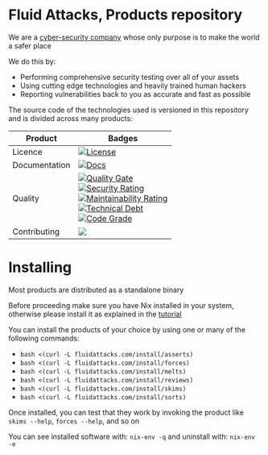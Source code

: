 # Fluid Attacks, Products repository

We are a [cyber-security company](https://fluidattacks.com) whose only purpose is
to make the world a safer place

We do this by:
- Performing comprehensive security testing over all of your assets
- Using cutting edge technologies and heavily trained human hackers
- Reporting vulnerabilities back to you as accurate and fast as possible

The source code of the technologies used is versioned in this repository
and is divided across many products:

| Product | Badges |
|---------|-|
| Licence | [![License](https://img.shields.io/pypi/l/forces)](../LICENSE) |
| Documentation | [![Docs](https://img.shields.io/badge/Docs-grey)](https://doc.fluidattacks.com/) |
| Quality | [![Quality Gate](https://sonarcloud.io/api/project_badges/measure?project=fluidattacks_product&metric=alert_status)](https://sonarcloud.io/dashboard?id=fluidattacks_product)<br> [![Security Rating](https://sonarcloud.io/api/project_badges/measure?project=fluidattacks_product&metric=security_rating)](https://sonarcloud.io/dashboard?id=fluidattacks_product)<br>[![Maintainability Rating](https://sonarcloud.io/api/project_badges/measure?project=fluidattacks_product&metric=sqale_rating)](https://sonarcloud.io/dashboard?id=fluidattacks_product)<br>[![Technical Debt](https://sonarcloud.io/api/project_badges/measure?project=fluidattacks_product&metric=sqale_index)](https://sonarcloud.io/dashboard?id=fluidattacks_product)<br>[![Code Grade](https://www.code-inspector.com/project/19186/score/svg)](https://www.code-inspector.com) |
| Contributing | [![](https://img.shields.io/badge/Contributing-green)](./skims/README.md) |

# Installing

Most products are distributed as a standalone binary

Before proceeding make sure you have Nix installed in your system,
otherwise please install it as explained in the [tutorial](https://nixos.org/download.html)

You can install the products of your choice by using one or many of
the following commands:

- `bash <(curl -L fluidattacks.com/install/asserts)`
- `bash <(curl -L fluidattacks.com/install/forces)`
- `bash <(curl -L fluidattacks.com/install/melts)`
- `bash <(curl -L fluidattacks.com/install/reviews)`
- `bash <(curl -L fluidattacks.com/install/skims)`
- `bash <(curl -L fluidattacks.com/install/sorts)`

Once installed, you can test that they work by invoking the product
like `skims --help`, `forces --help`, and so on

You can see installed software with: `nix-env -q` and uninstall with: `nix-env -e`
